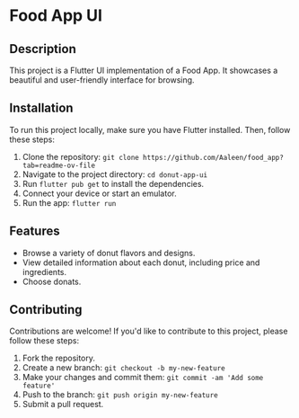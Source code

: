# Food App UI

## Description

This project is a Flutter UI implementation of a Food App. It showcases a beautiful and user-friendly interface for browsing.


## Installation

To run this project locally, make sure you have Flutter installed. Then, follow these steps:

1. Clone the repository: `git clone https://github.com/Aaleen/food_app?tab=readme-ov-file`
2. Navigate to the project directory: `cd donut-app-ui`
3. Run `flutter pub get` to install the dependencies.
4. Connect your device or start an emulator.
5. Run the app: `flutter run`

## Features

- Browse a variety of donut flavors and designs.
- View detailed information about each donut, including price and ingredients.
- Choose donats.

## Contributing

Contributions are welcome! If you'd like to contribute to this project, please follow these steps:

1. Fork the repository.
2. Create a new branch: `git checkout -b my-new-feature`
3. Make your changes and commit them: `git commit -am 'Add some feature'`
4. Push to the branch: `git push origin my-new-feature`
5. Submit a pull request.


